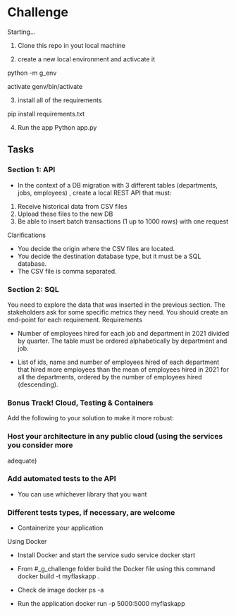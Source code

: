 
# Challenge

Starting...

1. Clone this repo in yout local machine

2. create a new local environment and activcate it

python -m g_env 

activate genv/bin/activate

3. install all of the requirements

pip install requirements.txt

4. Run the app
Python app.py

## Tasks

### Section 1: API

-  In the context of a DB migration with 3 different tables (departments, jobs, employees) , create
a local REST API that must:

1. Receive historical data from CSV files
2. Upload these files to the new DB
3. Be able to insert batch transactions (1 up to 1000 rows) with one request


Clarifications
- You decide the origin where the CSV files are located.
- You decide the destination database type, but it must be a SQL database.
- The CSV file is comma separated.

### Section 2: SQL
You need to explore the data that was inserted in the previous section. The stakeholders ask
for some specific metrics they need. You should create an end-point for each requirement.
Requirements

- Number of employees hired for each job and department in 2021 divided by quarter. The
table must be ordered alphabetically by department and job.


- List of ids, name and number of employees hired of each department that hired more
employees than the mean of employees hired in 2021 for all the departments, ordered
by the number of employees hired (descending).

### Bonus Track! Cloud, Testing & Containers
Add the following to your solution to make it more robust:
### Host your architecture in any public cloud (using the services you consider more
adequate)

### Add automated tests to the API
- You can use whichever library that you want

### Different tests types, if necessary, are welcome
- Containerize your application

Using Docker

- Install Docker and start the service
sudo service docker start

- From #_g_challenge folder build the Docker file using this command
docker build -t myflaskapp .

- Check de image
docker ps -a

- Run the application
docker run -p 5000:5000 myflaskapp


